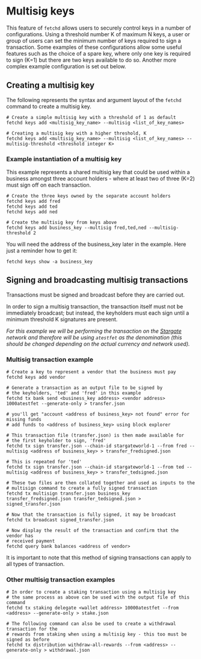 # Multisig keys

This feature of `fetchd` allows users to securely control keys in a number of configurations. Using a threshold number K of maximum N keys, a user or group of users can set the minimum number of keys required to sign a transaction. Some examples of these configurations allow some useful features such as the choice of a spare key, where only one key is required to sign (K=1) but there are two keys available to do so. Another more complex example configuration is set out below.

## Creating a multisig key
The following represents the syntax and argument layout of the `fetchd` command to create a multisig key.

```
# Create a simple multisig key with a threshold of 1 as default
fetchd keys add <multisig_key_name> --multisig <list_of_key_names>

# Creating a multisig key with a higher threshold, K
fetchd keys add <multisig_key_name> --multisig <list_of_key_names> --multisig-threshold <threshold integer K>
```

### Example instantiation of a multisig key
This example represents a shared multisig key that could be used within a business amongst three account holders - where at least two of three (K=2) must sign off on each transaction.

```
# Create the three keys owned by the separate account holders
fetchd keys add fred
fetchd keys add ted
fetchd keys add ned 

# Create the multisig key from keys above
fetchd keys add business_key --multisig fred,ted,ned --multisig-threshold 2
```
You will need the address of the business_key later in the example. Here just a reminder how to get it:

```
fetchd keys show -a business_key
```
## Signing and broadcasting multisig transactions
Transactions must be signed and broadcast before they are carried out.

In order to sign a multisig transaction, the transaction itself must not be immediately broadcast; but instead, the keyholders must each sign until a minimum threshold K signatures are present.

*For this example we will be performing the transaction on the [Stargate](https://explore-stargateworld.fetch.ai/) network and therefore will be using `atestfet` as the denomination (this should be changed depending on the actual currency and network used).*

### Multisig transaction example

```
# Create a key to represent a vendor that the business must pay
fetchd keys add vendor

# Generate a transaction as an output file to be signed by 
# the keyholders, 'ted' and 'fred' in this example
fetchd tx bank send <business_key address> <vendor address> 1000atestfet --generate-only > transfer.json

# you'll get "account <address of business_key> not found" error for missing funds 
# add funds to <address of business_key> using block explorer
	
# This transaction file (transfer.json) is then made available for
# the first keyholder to sign, 'fred'
fetchd tx sign transfer.json --chain-id stargateworld-1 --from fred --multisig <address of business_key> > transfer_fredsigned.json

# This is repeated for 'ted'
fetchd tx sign transfer.json --chain-id stargateworld-1 --from ted --multisig <address of business_key> > transfer_tedsigned.json

# These two files are then collated together and used as inputs to the
# multisign command to create a fully signed transaction
fetchd tx multisign transfer.json business_key transfer_fredsigned.json transfer_tedsigned.json > signed_transfer.json

# Now that the transaction is fully signed, it may be broadcast
fetchd tx broadcast signed_transfer.json

# Now display the result of the transaction and confirm that the vendor has
# received payment
fetchd query bank balances <address of vendor>
```
It is important to note that this method of signing transactions can apply to all types of transaction.

### Other multisig transaction examples

```
# In order to create a staking transaction using a multisig key
# the same process as above can be used with the output file of this command
fetchd tx staking delegate <wallet address> 10000atestfet --from <address> --generate-only > stake.json

# The following command can also be used to create a withdrawal transaction for the
# rewards from staking when using a multisig key - this too must be signed as before
fetchd tx distribution withdraw-all-rewards --from <address> --generate-only > withdrawal.json
```
